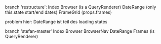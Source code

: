 branch 'restructure':
    Index
      Browser (is a QueryRenderer)
        DateRange (only this.state start/end dates)
        FrameGrid (props.frames)

problem hier: DateRange ist teil des loading states


branch 'stefan-master'
    Index
       Browser
         BrowserNav
         DateRange
         Frames (is QueryRenderer)
